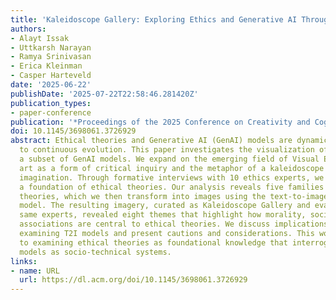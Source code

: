 ```yaml
---
title: 'Kaleidoscope Gallery: Exploring Ethics and Generative AI Through Art'
authors:
- Alayt Issak
- Uttkarsh Narayan
- Ramya Srinivasan
- Erica Kleinman
- Casper Harteveld
date: '2025-06-22'
publishDate: '2025-07-22T22:58:46.281420Z'
publication_types:
- paper-conference
publication: '*Proceedings of the 2025 Conference on Creativity and Cognition*'
doi: 10.1145/3698061.3726929
abstract: Ethical theories and Generative AI (GenAI) models are dynamic concepts subject
  to continuous evolution. This paper investigates the visualization of ethics through
  a subset of GenAI models. We expand on the emerging field of Visual Ethics, using
  art as a form of critical inquiry and the metaphor of a kaleidoscope to invoke moral
  imagination. Through formative interviews with 10 ethics experts, we first establish
  a foundation of ethical theories. Our analysis reveals five families of ethical
  theories, which we then transform into images using the text-to-image (T2I) GenAI
  model. The resulting imagery, curated as Kaleidoscope Gallery and evaluated by the
  same experts, revealed eight themes that highlight how morality, society, and learned
  associations are central to ethical theories. We discuss implications for critically
  examining T2I models and present cautions and considerations. This work contributes
  to examining ethical theories as foundational knowledge that interrogates GenAI
  models as socio-technical systems.
links:
- name: URL
  url: https://dl.acm.org/doi/10.1145/3698061.3726929
---
```

